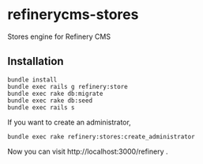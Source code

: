 refinerycms-stores
=================

Stores engine for Refinery CMS


## Installation
    
    bundle install
    bundle exec rails g refinery:store 
    bundle exec rake db:migrate
    bundle exec rake db:seed
    bundle exec rails s


If you want to create an administrator,

    bundle exec rake refinery:stores:create_administrator


Now you can visit http://localhost:3000/refinery .
